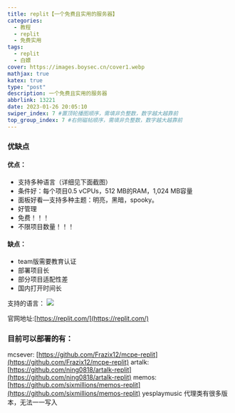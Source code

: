```yaml
---
title: replit【一个免费且实用的服务器】
categories:   
  - 教程
  - replit
  - 免费实用
tags:
  - replit
  - 白嫖
cover: https://images.boysec.cn/cover1.webp
mathjax: true
katex: true
type: "post"
description: 一个免费且实用的服务器
abbrlink: 13221
date: 2023-01-26 20:05:10
swiper_index: 7 #置顶轮播图顺序，需填非负整数，数字越大越靠前
top_group_index: 7 #右侧磁帖顺序，需填非负整数，数字越大越靠前
---
```

### 优缺点
#### 优点：
- 支持多种语言（详细见下面截图）
- 条件好：每个项目0.5 vCPUs，512 MB的RAM，1,024 MB容量
- 面板好看—支持多种主题：明亮，黑暗，spooky。
- 好管理
- 免费！！！
- 不限项目数量！！！

#### 缺点：
- team版需要教育认证
- 部署项目长
- 部分项目适配性差
- 国内打开时间长

支持的语言：
![](https://image.yuanning0818.tk/1687339342934.png)

官网地址:[https://replit.com/](https://replit.com/)

### 目前可以部署的有：
mcsever: [https://github.com/Frazix12/mcpe-replit](https://github.com/Frazix12/mcpe-replit)
artalk:[https://github.com/ning0818/artalk-replit](https://github.com/ning0818/artalk-replit)
memos: [https://github.com/sixmillions/memos-replit](https://github.com/sixmillions/memos-replit)
yesplaymusic
代理类有很多版本，无法一一写入

